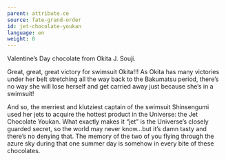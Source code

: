 ```yaml
---
parent: attribute.ce
source: fate-grand-order
id: jet-chocolate-youkan
language: en
weight: 0
---
```


Valentine’s Day chocolate from Okita J. Souji.

Great, great, great victory for swimsuit Okita!!! As Okita has many victories under her belt stretching all the way back to the Bakumatsu period, there’s no way she will lose herself and get carried away just because she’s in a swimsuit!

And so, the merriest and klutziest captain of the swimsuit Shinsengumi used her jets to acquire the hottest product in the Universe: the Jet Chocolate Youkan. What exactly makes it “jet” is the Universe’s closely guarded secret, so the world may never know…but it’s damn tasty and there’s no denying that. The memory of the two of you flying through the azure sky during that one summer day is somehow in every bite of these chocolates.
